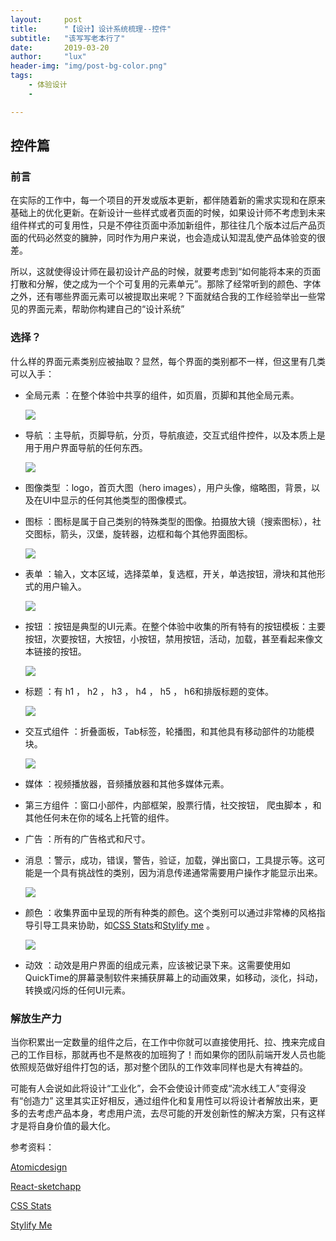 ```yaml
---
layout:     post
title:      "【设计】设计系统梳理--控件"
subtitle:   "该写写老本行了"
date:       2019-03-20
author:     "lux"
header-img: "img/post-bg-color.png"
tags:
    - 体验设计
    - 

---
```


## 控件篇

### 前言
在实际的工作中，每一个项目的开发或版本更新，都伴随着新的需求实现和在原来基础上的优化更新。在新设计一些样式或者页面的时候，如果设计师不考虑到未来组件样式的可复用性，只是不停往页面中添加新组件，那往往几个版本过后产品页面的代码必然变的臃肿，同时作为用户来说，也会造成认知混乱使产品体验变的很差。

所以，这就使得设计师在最初设计产品的时候，就要考虑到“如何能将本来的页面打散和分解，使之成为一个个可复用的元素单元”。那除了经常听到的颜色、字体之外，还有哪些界面元素可以被提取出来呢？下面就结合我的工作经验举出一些常见的界面元素，帮助你构建自己的“设计系统”

### 选择？

什么样的界面元素类别应被抽取？显然，每个界面的类别都不一样，但这里有几类可以入手：

- 全局元素 ：在整个体验中共享的组件，如页眉，页脚和其他全局元素。

    ![](https://ws1.sinaimg.cn/large/e66b0ffcly1g193h0hujdj20pp0a1q3k.jpg)

- 导航 ：主导航，页脚导航，分页，导航痕迹，交互式组件控件，以及本质上是用于用户界面导航的任何东西。

    ![](https://ws1.sinaimg.cn/large/e66b0ffcly1g193ktuo77j20mg09zwey.jpg)

- 图像类型 ：logo，首页大图（hero images），用户头像，缩略图，背景，以及在UI中显示的任何其他类型的图像模式。

- 图标 ：图标是属于自己类别的特殊类型的图像。拍摄放大镜（搜索图标），社交图标，箭头，汉堡，旋转器，边框和每个其他界面图标。

    ![](https://ws1.sinaimg.cn/large/e66b0ffcly1g197tc5pthj20g007qwep.jpg)


- 表单 ：输入，文本区域，选择菜单，复选框，开关，单选按钮，滑块和其他形式的用户输入。

   ![](https://ws1.sinaimg.cn/large/e66b0ffcly1g197pi13duj20jm0aj0tl.jpg)
 
- 按钮 ：按钮是典型的UI元素。在整个体验中收集的所有特有的按钮模板：主要按钮，次要按钮，大按钮，小按钮，禁用按钮，活动，加载，甚至看起来像文本链接的按钮。

    ![](https://ws1.sinaimg.cn/large/e66b0ffcly1g194ysu1xnj20iz08p0t6.jpg)
 
- 标题 ：有 h1 ， h2 ， h3 ， h4 ， h5 ， h6和排版标题的变体。

    ![](https://ws1.sinaimg.cn/large/e66b0ffcly1g194ysyuswj20mw0bst9d.jpg)


- 交互式组件 ：折叠面板，Tab标签，轮播图，和其他具有移动部件的功能模块。

    ![](https://ws1.sinaimg.cn/large/e66b0ffcly1g1989jsgnzj20pj0bewfe.jpg)

- 媒体 ：视频播放器，音频播放器和其他多媒体元素。

- 第三方组件 ：窗口小部件，内部框架，股票行情，社交按钮， 爬虫脚本 ，和其他任何未在你的域名上托管的组件。

- 广告 ：所有的广告格式和尺寸。

- 消息 ：警示，成功，错误，警告，验证，加载，弹出窗口，工具提示等。这可能是一个具有挑战性的类别，因为消息传递通常需要用户操作才能显示出来。

    ![](https://ws1.sinaimg.cn/large/e66b0ffcly1g1951gm8vgj20gl088q3c.jpg)

- 颜色 ：收集界面中呈现的所有种类的颜色。这个类别可以通过非常棒的风格指导引导工具来协助，如[CSS Stats](https://cssstats.com/)和[Stylify me](http://stylifyme.com/?stylify=www.baidu.com) 。

    ![](https://ws1.sinaimg.cn/large/e66b0ffcly1g197v19uwlj20i90au3z1.jpg)

- 动效 ：动效是用户界面的组成元素，应该被记录下来。这需要使用如QuickTime的屏幕录制软件来捕获屏幕上的动画效果，如移动，淡化，抖动，转换或闪烁的任何UI元素。


### 解放生产力

当你积累出一定数量的组件之后，在工作中你就可以直接使用托、拉、拽来完成自己的工作目标，那就再也不是熬夜的加班狗了！而如果你的团队前端开发人员也能依照规范做好组件打包的话，那对整个团队的工作效率同样也是大有裨益的。

可能有人会说如此将设计“工业化”，会不会使设计师变成“流水线工人”变得没有“创造力”
这里其实正好相反，通过组件化和复用性可以将设计者解放出来，更多的去考虑产品本身，考虑用户流，去尽可能的开发创新性的解决方案，只有这样才是将自身价值的最大化。



参考资料：

[Atomicdesign](![](https://ws1.sinaimg.cn/large/e66b0ffcly1g1989jsgnzj20pj0bewfe.jpg))

[React-sketchapp](https://github.com/airbnb/react-sketchapp)

[CSS Stats](https://cssstats.com/)

[Stylify Me](http://stylifyme.com/)